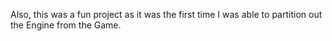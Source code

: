 Also, this was a fun project as it was the first time I was able to partition out the Engine from the Game.
